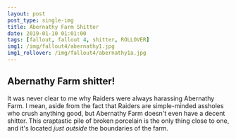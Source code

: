 ```yaml
---
layout: post
post_type: single-img
title: Abernathy Farm Shitter
date: 2019-01-10 01:01:00
tags: [fallout, fallout 4, shitter, ROLLOVER]
img1: /img/fallout4/abernathy1.jpg
img1_rollover: /img/fallout4/abernathy1a.jpg
---
```

## Abernathy Farm shitter!

It was never clear to me why Raiders were always harassing Abernathy Farm. I mean, aside from the fact that Raiders are simple-minded assholes who crush anything good, but Abernathy Farm doesn't even have a decent shitter. This craptastic pile of broken porcelain is the only thing close to one, and it's located *just outside* the boundaries of the farm.
